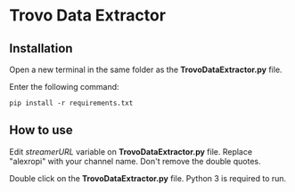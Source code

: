 # Trovo Data Extractor
## Installation
Open a new terminal in the same folder as the **TrovoDataExtractor.py** file. 

Enter the following command:  

`pip install -r requirements.txt`

## How to use
Edit _streamerURL_ variable on **TrovoDataExtractor.py** file. Replace "alexropi" with your channel name. Don't remove the double quotes. 

Double click on the **TrovoDataExtractor.py** file. Python 3 is required to run.

